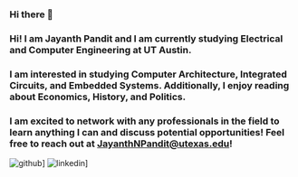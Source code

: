 ### Hi there 👋

### Hi! I am Jayanth Pandit and I am currently studying Electrical and Computer Engineering at UT Austin. 

### I am interested in studying Computer Architecture, Integrated Circuits, and Embedded Systems. Additionally, I enjoy reading about Economics, History, and Politics.

### I am excited to network with any professionals in the field to learn anything I can and discuss potential opportunities! Feel free to reach out at JayanthNPandit@utexas.edu!

![github](https://img.shields.io/badge/GitHub-000000?style=for-the-badge&logo=GitHub&logoColor=white)]
![linkedin](https://img.shields.io/badge/LinkeIn-000000?style=for-the-badge&logo=LinkedIn&logoColor=blue)]

<!--
**JayanthNPandit/JayanthNPandit** is a ✨ _special_ ✨ repository because its `README.md` (this file) appears on your GitHub profile.

Here are some ideas to get you started:

- 🔭 I’m currently working on ...
- 🌱 I’m currently learning ...
- 👯 I’m looking to collaborate on ...
- 🤔 I’m looking for help with ...
- 💬 Ask me about ...
- 📫 How to reach me: ...
- 😄 Pronouns: ...
- ⚡ Fun fact: ...
-->
